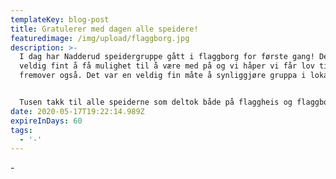 ```yaml
---
templateKey: blog-post
title: Gratulerer med dagen alle speidere!
featuredimage: /img/upload/flaggborg.jpg
description: >-
  I dag har Nadderud speidergruppe gått i flaggborg for første gang! Det var
  veldig fint å få mulighet til å være med på og vi håper vi får lov til det
  fremover også. Det var en veldig fin måte å synliggjøre gruppa i lokalmiljøet.


  Tusen takk til alle speiderne som deltok både på flaggheis og flaggborg. 
date: 2020-05-17T19:22:14.989Z
expireInDays: 60
tags:
  - '-'
---
```

\-